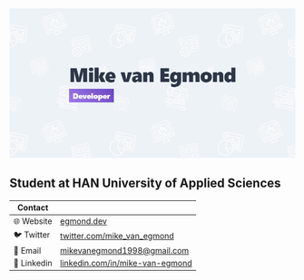 <a href="https://egmond.dev/en">
    <img src="https://raw.githubusercontent.com/MikevanEgmond1998/MikevanEgmond1998/master/Banner%20Mike%20van%20Egmond.png" title="Mike van Egmond" alt="Banner"/>
</a>

## Student at HAN  University of Applied Sciences

| Contact |  |
|--|--|
| 🌐 Website | [egmond.dev](https://egmond.dev) |
| 🐦 Twitter | [twitter.com/mike_van_egmond](https://twitter.com/mike_van_egmond) |
| 📧 Email | mikevanegmond1998@gmail.com |
| 💼 Linkedin | [linkedin.com/in/mike-van-egmond](https://www.linkedin.com/in/mike-van-egmond/) |
